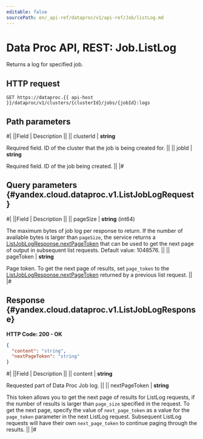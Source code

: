 ```yaml
---
editable: false
sourcePath: en/_api-ref/dataproc/v1/api-ref/Job/listLog.md
---
```


# Data Proc API, REST: Job.ListLog

Returns a log for specified job.

## HTTP request

```
GET https://dataproc.{{ api-host }}/dataproc/v1/clusters/{clusterId}/jobs/{jobId}:logs
```

## Path parameters

#|
||Field | Description ||
|| clusterId | **string**

Required field. ID of the cluster that the job is being created for. ||
|| jobId | **string**

Required field. ID of the job being created. ||
|#

## Query parameters {#yandex.cloud.dataproc.v1.ListJobLogRequest}

#|
||Field | Description ||
|| pageSize | **string** (int64)

The maximum bytes of job log per response to return. If the number of available
bytes is larger than `pageSize`, the service returns a [ListJobLogResponse.nextPageToken](#yandex.cloud.dataproc.v1.ListJobLogResponse)
that can be used to get the next page of output in subsequent list requests.
Default value: 1048576. ||
|| pageToken | **string**

Page token. To get the next page of results, set `page_token` to the
[ListJobLogResponse.nextPageToken](#yandex.cloud.dataproc.v1.ListJobLogResponse) returned by a previous list request. ||
|#

## Response {#yandex.cloud.dataproc.v1.ListJobLogResponse}

**HTTP Code: 200 - OK**

```json
{
  "content": "string",
  "nextPageToken": "string"
}
```

#|
||Field | Description ||
|| content | **string**

Requested part of Data Proc Job log. ||
|| nextPageToken | **string**

This token allows you to get the next page of results for ListLog requests,
if the number of results is larger than `page_size` specified in the request.
To get the next page, specify the value of `next_page_token` as a value for
the `page_token` parameter in the next ListLog request. Subsequent ListLog
requests will have their own `next_page_token` to continue paging through the results. ||
|#